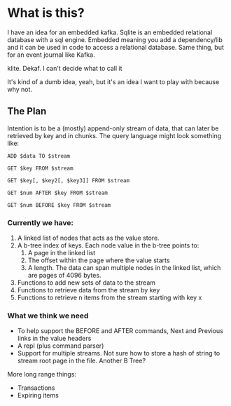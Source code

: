 # What is this?

I have an idea for an embedded kafka. Sqlite is an embedded relational database with a sql engine. Embedded meaning you add a dependency/lib and it can be used in code to access a relational database. Same thing, but for an event journal like Kafka.

klite. Dekaf. I can't decide what to call it

It's kind of a dumb idea, yeah, but it's an idea I want to play with because why not.

## The Plan
Intention is to be a (mostly) append-only stream of data, that can later be retrieved by key and in chunks. The query language might look something like:

`ADD $data TO $stream`

`GET $key FROM $stream`

`GET $key[, $key2[, $key3]] FROM $stream`

`GET $num AFTER $key FROM $stream`

`GET $num BEFORE $key FROM $stream`

### Currently we have:

1. A linked list of nodes that acts as the value store.
2. A b-tree index of keys. Each node value in the b-tree points to:
    1. A page in the linked list
    2. The offset within the page where the value starts
    3. A length. The data can span multiple nodes in the linked list, which are pages of 4096 bytes.
3. Functions to add new sets of data to the stream
4. Functions to retrieve data from the stream by key
5. Functions to retrieve n items from the stream starting with key x

### What we think we need
* To help support the BEFORE and AFTER commands, Next and Previous links in the value headers
* A repl (plus command parser)
* Support for multiple streams. Not sure how to store a hash of string to stream root page in the file. Another B Tree?

More long range things:

* Transactions
* Expiring items
